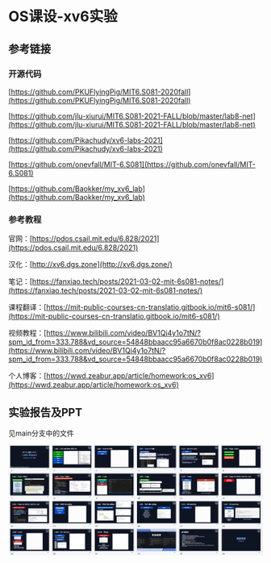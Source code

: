 # OS课设-xv6实验

## 参考链接

### 开源代码

[https://github.com/PKUFlyingPig/MIT6.S081-2020fall](https://github.com/PKUFlyingPig/MIT6.S081-2020fall)

[https://github.com/jlu-xiurui/MIT6.S081-2021-FALL/blob/master/lab8-net](https://github.com/jlu-xiurui/MIT6.S081-2021-FALL/blob/master/lab8-net)

[https://github.com/Pikachudy/xv6-labs-2021](https://github.com/Pikachudy/xv6-labs-2021)

[https://github.com/onevfall/MIT-6.S081](https://github.com/onevfall/MIT-6.S081)

[https://github.com/Baokker/my_xv6_lab](https://github.com/Baokker/my_xv6_lab)

### 参考教程

官网：[https://pdos.csail.mit.edu/6.828/2021](https://pdos.csail.mit.edu/6.828/2021)

汉化：[http://xv6.dgs.zone](http://xv6.dgs.zone/)

笔记：[https://fanxiao.tech/posts/2021-03-02-mit-6s081-notes/](https://fanxiao.tech/posts/2021-03-02-mit-6s081-notes/)

课程翻译：[https://mit-public-courses-cn-translatio.gitbook.io/mit6-s081/](https://mit-public-courses-cn-translatio.gitbook.io/mit6-s081/)

视频教程：[https://www.bilibili.com/video/BV1Qi4y1o7tN/?spm_id_from=333.788&vd_source=54848bbaacc95a6670b0f8ac0228b019](https://www.bilibili.com/video/BV1Qi4y1o7tN/?spm_id_from=333.788&vd_source=54848bbaacc95a6670b0f8ac0228b019)

个人博客：[https://wwd.zeabur.app/article/homework:os_xv6](https://wwd.zeabur.app/article/homework:os_xv6)

## 实验报告及PPT

见main分支中的文件

![image](https://github.com/tjuDavidWang/xv6-labs-2022/blob/main/ppt.png)
